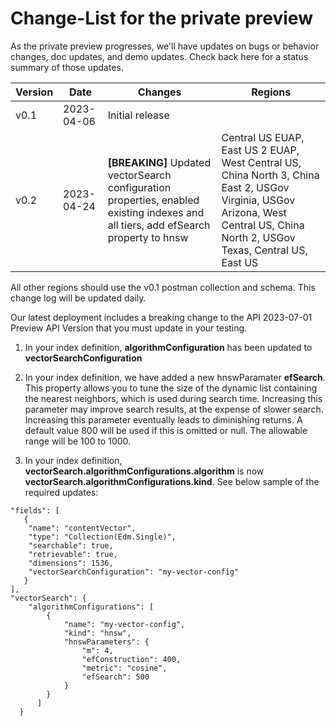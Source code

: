 # Change-List for the private preview

As the private preview progresses, we'll have updates on bugs or behavior changes, doc updates, and demo updates. Check back here for a status summary of those updates.

| Version | Date       | Changes                                                                                                                             | Regions                   |  
| ------- | ---------- | ----------------------------------------------------------------------------------------------------------------------------------- | ------------------------- |  
| v0.1    | 2023-04-06 | Initial release                                                                                                                     |                           |  
| v0.2    | 2023-04-24 | **[BREAKING]** Updated vectorSearch configuration properties, enabled existing indexes and all tiers, add efSearch property to hnsw | Central US EUAP, East US 2 EUAP, West Central US, China North 3, China East 2, USGov Virginia, USGov Arizona, West Central US, China North 2, USGov Texas, Central US, East US |  

All other regions should use the v0.1 postman collection and schema. This change log will be updated daily.  

Our latest deployment includes a breaking change to the API 2023-07-01 Preview API Version that you must update in your testing.

1. In your index definition, **algorithmConfiguration** has been updated to **vectorSearchConfiguration**

2. In your index definition, we have added a new hnswParamater **efSearch**. This property allows you to tune the size of the dynamic list containing the nearest neighbors, which is used during search time. Increasing this parameter may improve search results, at the expense of slower search. Increasing this parameter eventually leads to diminishing returns. A default value 800 will be used if this is omitted or null. The allowable range will be 100 to 1000.

3. In your index definition, **vectorSearch.algorithmConfigurations.algorithm** is now **vectorSearch.algorithmConfigurations.kind**. See below sample of the required updates:

```
"fields": [
   {
    "name": "contentVector",
    "type": "Collection(Edm.Single)",
    "searchable": true,
    "retrievable": true,
    "dimensions": 1536,
    "vectorSearchConfiguration": "my-vector-config"
   }
],
"vectorSearch": {
    "algorithmConfigurations": [
        {
            "name": "my-vector-config",
            "kind": "hnsw",
            "hnswParameters": {
                "m": 4,
                "efConstruction": 400,
                "metric": "cosine",
                "efSearch": 500
            }
        }
      ]
  }
```
